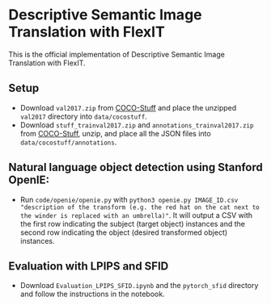 # Descriptive Semantic Image Translation with FlexIT

This is the official implementation of Descriptive Semantic Image Translation with FlexIT.

## Setup

- Download `val2017.zip` from [COCO-Stuff](https://github.com/nightrome/cocostuff) and place the unzipped `val2017` directory into `data/cocostuff`.
- Download `stuff_trainval2017.zip` and `annotations_trainval2017.zip` from [COCO-Stuff](https://github.com/nightrome/cocostuff), unzip, and place all the JSON files into `data/cocostuff/annotations`.

## Natural language object detection using Stanford OpenIE:
- Run `code/openie/openie.py` with `python3 openie.py IMAGE_ID.csv "description of the transform (e.g. the red hat on the cat next to the winder is replaced with an umbrella)"`. It will output a CSV with the first row indicating the subject (target object) instances and the second row indicating the object (desired transformed object) instances.

## Evaluation with LPIPS and SFID
- Download `Evaluation_LPIPS_SFID.ipynb` and the `pytorch_sfid` directory and follow the instructions in the notebook.
